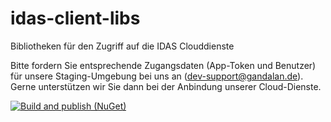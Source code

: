 # idas-client-libs

Bibliotheken für den Zugriff auf die IDAS Clouddienste

Bitte fordern Sie entsprechende Zugangsdaten (App-Token und Benutzer) für unsere 
Staging-Umgebung bei uns an (<dev-support@gandalan.de>). Gerne unterstützen wir Sie dann bei der Anbindung unserer 
Cloud-Dienste.

[![Build and publish (NuGet)](https://github.com/gandalan/idas-client-libs/actions/workflows/build-and-publish.yml/badge.svg)](https://github.com/gandalan/idas-client-libs/actions/workflows/build-and-publish.yml)
